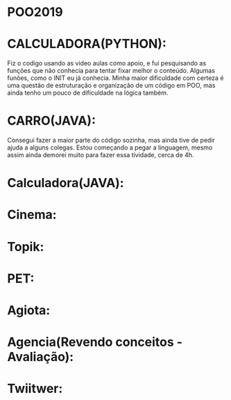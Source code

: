 # POO2019
# CALCULADORA(PYTHON):  

Fiz o codigo usando as video aulas como apoio,  e fui pesquisando as funções que não conhecia  para tentar fixar melhor  o conteúdo. Algumas funões, como o  INIT eu já conhecia. Minha maior dificuldade com certeza é uma questão de estruturação e organização de um código em POO, mas ainda tenho um pouco de dificuldade na lógica também.
# CARRO(JAVA): 

Consegui fazer a maior parte do código sozinha, mas ainda tive de pedir ajuda a alguns colegas.
Estou começando a pegar a linguagem, mesmo assim ainda demorei muito para fazer essa tividade, cerca de 4h.


# Calculadora(JAVA): 



# Cinema: 


# Topik: 



# PET:


# Agiota: 


# Agencia(Revendo conceitos - Avaliação): 


# Twiitwer: 
